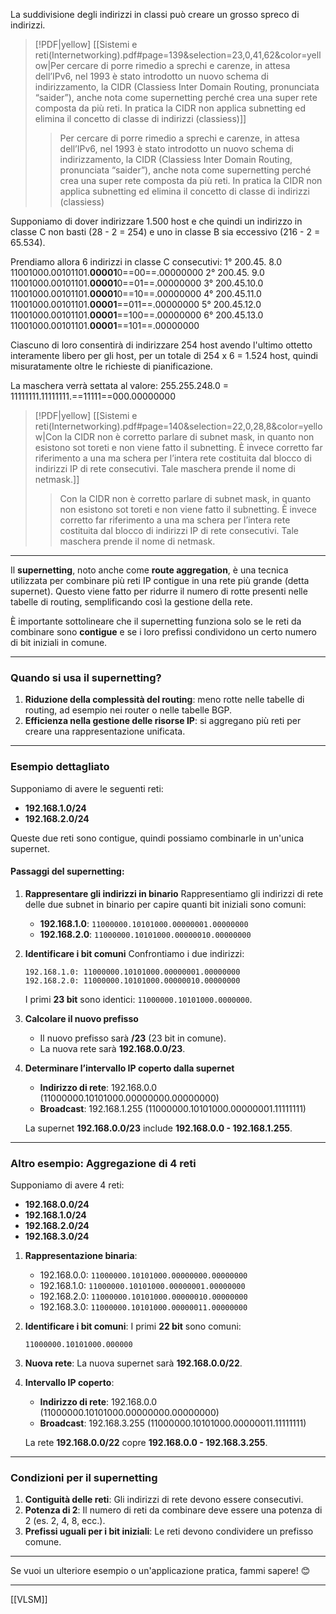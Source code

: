 La suddivisione degli indirizzi in classi può creare un grosso spreco di indirizzi.

> [!PDF|yellow] [[Sistemi e reti(Internetworking).pdf#page=139&selection=23,0,41,62&color=yellow|Per cercare di porre rimedio a sprechi e carenze, in attesa dell’IPv6, nel 1993 è stato introdotto un nuovo schema di indirizzamento, la CIDR (Classiess Inter Domain Routing, pronunciata “saider”), anche nota come supernetting perché crea una super rete composta da più reti. In pratica la CIDR non applica subnetting ed elimina il concetto di classe di indirizzi (classiess)]]
> > Per cercare di porre rimedio a sprechi e carenze, in attesa dell’IPv6, nel 1993 è stato introdotto un nuovo schema di indirizzamento, la CIDR (Classiess Inter Domain Routing, pronunciata “saider”), anche nota come supernetting perché crea una super rete composta da più reti. In pratica la CIDR non applica subnetting ed elimina il concetto di classe di indirizzi (classiess)

Supponiamo di dover indirizzare 1.500 host e che quindi un indirizzo in classe C non basti (28 - 2 = 254) e uno in classe B sia eccessivo (216 - 2 = 65.534).

Prendiamo allora 6 indirizzi in classe C consecutivi:
1° 200.45. 8.0    11001000.00101101.**00001**0==00==.00000000
2° 200.45. 9.0    11001000.00101101.**00001**0==01==.00000000 
3° 200.45.10.0   11001000.00101101.**00001**0==10==.00000000 
4° 200.45.11.0   11001000.00101101.**00001**==011==.00000000 
5° 200.45.12.0   11001000.00101101.**00001**==100==.00000000 
6° 200.45.13.0   11001000.00101101.**00001**==101==.00000000

Ciascuno di loro consentirà di indirizzare 254 host avendo l'ultimo ottetto interamente libero per gli host, per un totale di 254 x 6 = 1.524 host, quindi misuratamente oltre le richieste di pianificazione.

La maschera verrà settata al valore:
255.255.248.0 = 11111111.11111111.==11111==000.00000000

> [!PDF|yellow] [[Sistemi e reti(Internetworking).pdf#page=140&selection=22,0,28,8&color=yellow|Con la CIDR non è corretto parlare di subnet mask, in quanto non esistono sot toreti e non viene fatto il subnetting. È invece corretto far riferimento a una ma schera per l’intera rete costituita dal blocco di indirizzi IP di rete consecutivi. Tale maschera prende il nome di netmask.]]
> > Con la CIDR non è corretto parlare di subnet mask, in quanto non esistono sot toreti e non viene fatto il subnetting. È invece corretto far riferimento a una ma schera per l’intera rete costituita dal blocco di indirizzi IP di rete consecutivi. Tale maschera prende il nome di netmask.

---
Il **supernetting**, noto anche come **route aggregation**, è una tecnica utilizzata per combinare più reti IP contigue in una rete più grande (detta supernet). Questo viene fatto per ridurre il numero di rotte presenti nelle tabelle di routing, semplificando così la gestione della rete.

È importante sottolineare che il supernetting funziona solo se le reti da combinare sono **contigue** e se i loro prefissi condividono un certo numero di bit iniziali in comune.

---

### **Quando si usa il supernetting?**

1. **Riduzione della complessità del routing**: meno rotte nelle tabelle di routing, ad esempio nei router o nelle tabelle BGP.
2. **Efficienza nella gestione delle risorse IP**: si aggregano più reti per creare una rappresentazione unificata.

---

### **Esempio dettagliato**

Supponiamo di avere le seguenti reti:

- **192.168.1.0/24**
- **192.168.2.0/24**

Queste due reti sono contigue, quindi possiamo combinarle in un'unica supernet.

#### **Passaggi del supernetting:**

1. **Rappresentare gli indirizzi in binario** Rappresentiamo gli indirizzi di rete delle due subnet in binario per capire quanti bit iniziali sono comuni:
    
    - **192.168.1.0**: `11000000.10101000.00000001.00000000`
    - **192.168.2.0**: `11000000.10101000.00000010.00000000`
2. **Identificare i bit comuni** Confrontiamo i due indirizzi:
    
    ```
    192.168.1.0: 11000000.10101000.00000001.00000000
    192.168.2.0: 11000000.10101000.00000010.00000000
    ```
    
    I primi **23 bit** sono identici: `11000000.10101000.0000000`.
    
3. **Calcolare il nuovo prefisso**
    
    - Il nuovo prefisso sarà **/23** (23 bit in comune).
    - La nuova rete sarà **192.168.0.0/23**.
4. **Determinare l’intervallo IP coperto dalla supernet**
    
    - **Indirizzo di rete**: 192.168.0.0 (11000000.10101000.00000000.00000000)
    - **Broadcast**: 192.168.1.255 (11000000.10101000.00000001.11111111)
    
    La supernet **192.168.0.0/23** include **192.168.0.0 - 192.168.1.255**.
    

---

### **Altro esempio: Aggregazione di 4 reti**

Supponiamo di avere 4 reti:

- **192.168.0.0/24**
- **192.168.1.0/24**
- **192.168.2.0/24**
- **192.168.3.0/24**

1. **Rappresentazione binaria**:
    
    - 192.168.0.0: `11000000.10101000.00000000.00000000`
    - 192.168.1.0: `11000000.10101000.00000001.00000000`
    - 192.168.2.0: `11000000.10101000.00000010.00000000`
    - 192.168.3.0: `11000000.10101000.00000011.00000000`
2. **Identificare i bit comuni**: I primi **22 bit** sono comuni:
    
    ```
    11000000.10101000.000000
    ```
    
3. **Nuova rete**: La nuova supernet sarà **192.168.0.0/22**.
    
4. **Intervallo IP coperto**:
    
    - **Indirizzo di rete**: 192.168.0.0 (11000000.10101000.00000000.00000000)
    - **Broadcast**: 192.168.3.255 (11000000.10101000.00000011.11111111)
    
    La rete **192.168.0.0/22** copre **192.168.0.0 - 192.168.3.255**.
    

---

### **Condizioni per il supernetting**

1. **Contiguità delle reti**: Gli indirizzi di rete devono essere consecutivi.
2. **Potenza di 2**: Il numero di reti da combinare deve essere una potenza di 2 (es. 2, 4, 8, ecc.).
3. **Prefissi uguali per i bit iniziali**: Le reti devono condividere un prefisso comune.

---

Se vuoi un ulteriore esempio o un'applicazione pratica, fammi sapere! 😊

---
[[VLSM]]
